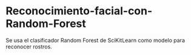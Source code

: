 # Reconocimiento-facial-con-Random-Forest
Se usa el clasificador Random Forest de SciKitLearn como modelo para reconocer rostros.
